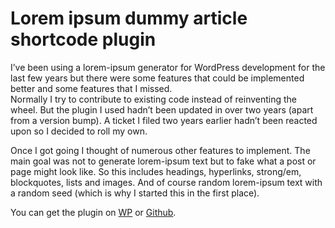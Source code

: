 <!--
  date: 2015-01-28
  modified: 2015-01-28
  slug: lorem-ipsum-dummy-article-shortcode-plugin
  type: post
  categories: Wordpress, work, open source
  tags: PHP, plugin, Wordpress
  description: A lorem ipsum plugin for Wordpress to create full articles randomly (including a random seed).
-->

# Lorem ipsum dummy article shortcode plugin

<p>I&#8217;ve been using a lorem-ipsum generator for WordPress development for the last few years but there were some features that could be implemented better and some features that I missed.<br />
Normally I try to contribute to existing code instead of reinventing the wheel. But the plugin I used hadn&#8217;t been updated in over two years (apart from a version bump). A ticket I filed two years earlier hadn&#8217;t been reacted upon so I decided to roll my own.</p>
<p><!--more--></p>
<p>Once I got going I thought of numerous other features to implement. The main goal was not to generate lorem-ipsum text but to fake what a post or page might look like. So this includes headings, hyperlinks, strong/em, blockquotes, lists and images. And of course random lorem-ipsum text with a random seed (which is why I started this in the first place). </p>
<p>You can get the plugin on <a href="https://wordpress.org/plugins/lorem-ipsum-dummy-article-shortcode/">WP</a> or <a href="https://github.com/Sjeiti/Lorem-ipsum-dummy-article-shortcode/">Github</a>.</p>
